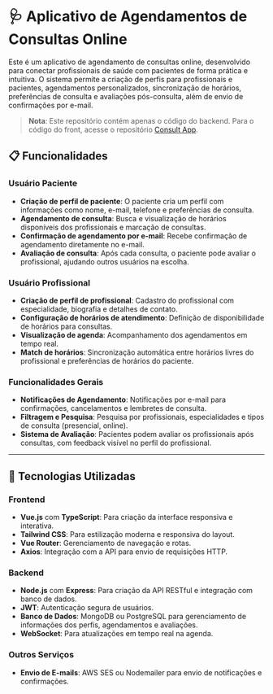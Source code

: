 # 🩺 Aplicativo de Agendamentos de Consultas Online

Este é um aplicativo de agendamento de consultas online, desenvolvido para conectar profissionais de saúde com pacientes de forma prática e intuitiva. O sistema permite a criação de perfis para profissionais e pacientes, agendamentos personalizados, sincronização de horários, preferências de consulta e avaliações pós-consulta, além de envio de confirmações por e-mail.

> **Nota**: Este repositório contém apenas o código do backend. Para o código do front, acesse o repositório [Consult App](https://github.com/jefflsilva/consult_app).

## 📋 Funcionalidades

### Usuário Paciente
- **Criação de perfil de paciente**: O paciente cria um perfil com informações como nome, e-mail, telefone e preferências de consulta.
- **Agendamento de consulta**: Busca e visualização de horários disponíveis dos profissionais e marcação de consultas.
- **Confirmação de agendamento por e-mail**: Recebe confirmação de agendamento diretamente no e-mail.
- **Avaliação de consulta**: Após cada consulta, o paciente pode avaliar o profissional, ajudando outros usuários na escolha.

### Usuário Profissional
- **Criação de perfil de profissional**: Cadastro do profissional com especialidade, biografia e detalhes de contato.
- **Configuração de horários de atendimento**: Definição de disponibilidade de horários para consultas.
- **Visualização de agenda**: Acompanhamento dos agendamentos em tempo real.
- **Match de horários**: Sincronização automática entre horários livres do profissional e preferências de horários do paciente.
  
### Funcionalidades Gerais
- **Notificações de Agendamento**: Notificações por e-mail para confirmações, cancelamentos e lembretes de consulta.
- **Filtragem e Pesquisa**: Pesquisa por profissionais, especialidades e tipos de consulta (presencial, online).
- **Sistema de Avaliação**: Pacientes podem avaliar os profissionais após consultas, com feedback visível no perfil do profissional.

---

## 🚀 Tecnologias Utilizadas

### Frontend
- **Vue.js** com **TypeScript**: Para criação da interface responsiva e interativa.
- **Tailwind CSS**: Para estilização moderna e responsiva do layout.
- **Vue Router**: Gerenciamento de navegação e rotas.
- **Axios**: Integração com a API para envio de requisições HTTP.

### Backend
- **Node.js** com **Express**: Para criação da API RESTful e integração com banco de dados.
- **JWT**: Autenticação segura de usuários.
- **Banco de Dados**: MongoDB ou PostgreSQL para gerenciamento de informações dos perfis, agendamentos e avaliações.
- **WebSocket**: Para atualizações em tempo real na agenda.

### Outros Serviços
- **Envio de E-mails**: AWS SES ou Nodemailer para envio de notificações e confirmações.
